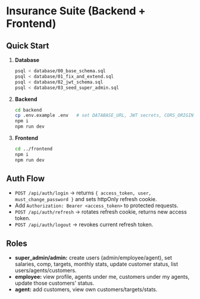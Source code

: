 # Insurance Suite (Backend + Frontend)

## Quick Start
1. **Database**
   ```bash
   psql < database/00_base_schema.sql
   psql < database/01_fix_and_extend.sql
   psql < database/02_jwt_schema.sql
   psql < database/03_seed_super_admin.sql
   ```
2. **Backend**
   ```bash
   cd backend
   cp .env.example .env   # set DATABASE_URL, JWT secrets, CORS_ORIGIN
   npm i
   npm run dev
   ```
3. **Frontend**
   ```bash
   cd ../frontend
   npm i
   npm run dev
   ```

## Auth Flow
- `POST /api/auth/login` -> returns `{ access_token, user, must_change_password }` and sets httpOnly refresh cookie.
- Add `Authorization: Bearer <access_token>` to protected requests.
- `POST /api/auth/refresh` -> rotates refresh cookie, returns new access token.
- `POST /api/auth/logout` -> revokes current refresh token.

## Roles
- **super_admin/admin:** create users (admin/employee/agent), set salaries, comp, targets, monthly stats, update customer status, list users/agents/customers.
- **employee:** view profile, agents under me, customers under my agents, update those customers' status.
- **agent:** add customers, view own customers/targets/stats.


